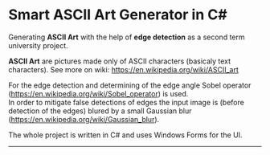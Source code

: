 # Smart ASCII Art Generator in C#

Generating __ASCII Art__ with the help of **edge detection** as a second term university project.

**ASCII Art** are pictures made only of ASCII characters (basicaly text characters). See more on wiki: https://en.wikipedia.org/wiki/ASCII_art

For the edge detection and determining of the edge angle Sobel operator (https://en.wikipedia.org/wiki/Sobel_operator) is used.  
In order to mitigate false detections of edges the input image is (before detection of the edges) blured by a small Gaussian blur (https://en.wikipedia.org/wiki/Gaussian_blur).

The whole project is written in C# and uses Windows Forms for the UI.

----------------------------------------------------------------











